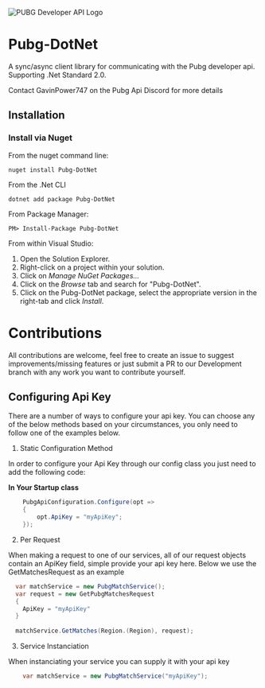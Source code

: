 ![PUBG Developer API Logo](https://developer.playbattlegrounds.com/d3fa01d31345504b60eacea226638a02.png)


# Pubg-DotNet
A sync/async client library for communicating with the Pubg developer api. Supporting .Net Standard 2.0.

Contact GavinPower747 on the Pubg Api Discord for more details

## Installation

### Install via Nuget

From the nuget command line:

	nuget install Pubg-DotNet

From the .Net CLI

	dotnet add package Pubg-DotNet 

From Package Manager:

	PM> Install-Package Pubg-DotNet

From within Visual Studio:

1. Open the Solution Explorer.
2. Right-click on a project within your solution.
3. Click on *Manage NuGet Packages...*
4. Click on the *Browse* tab and search for "Pubg-DotNet".
5. Click on the Pubg-DotNet package, select the appropriate version in the right-tab and click *Install*.

# Contributions
All contributions are welcome, feel free to create an issue to suggest improvements/missing features or just submit a PR to our Development branch with any work you want to contribute yourself.

## Configuring Api Key

There are a number of ways to configure your api key. You can choose any of the below methods based on your circumstances, you only need to follow one of the examples below.

1. Static Configuration Method

In order to configure your Api Key through our config class you just need to add the following code:

**In Your Startup class**
```C#
    PubgApiConfiguration.Configure(opt => 
    {
        opt.ApiKey = "myApiKey";
    });
```

2. Per Request

When making a request to one of our services, all of our request objects contain an ApiKey field, simple provide your api key here. Below we use the GetMatchesRequest as an example

```C#
  var matchService = new PubgMatchService();
  var request = new GetPubgMatchesRequest
  {
    ApiKey = "myApiKey"
  }
  
  matchService.GetMatches(Region.(Region), request);
```

3. Service Instanciation

When instanciating your service you can supply it with your api key

```C#
    var matchService = new PubgMatchService("myApiKey");
```
